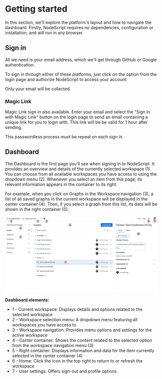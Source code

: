 # Getting started

In this section, we'll explore the platform's layout and how to navigate the dashboard. Firstly, NodeScript requires no dependencies, configuration or installation, and will run in any browser.

## Sign in

All we need is your email address, which we'll get through GitHub or Google authentication.

To sign in through either of these platforms, just click on the option from the login page and authorize NodeScript to access your account. 

Only your email will be collected.

### Magic Link

Magic Link sign in also available. Enter your email and select the "Sign in with Magic Link" button on the login page to send an email containing a unique link for you to login with. This link will be be valid for 1 hour after sending. 

This passwordless process must be repeat on each sign in.

## Dashboard

The Dashboard is the first page you'll see when signing in to NodeScript. It provides an overview and details of the currently selected workspace (1). You can choose from all available workspaces you have access to using the dropdown menu (2). Whenever you select an item from this page, its relevant information appears in the container to its right.

For example, when you click on Graphs in the Workspace navigation (3), a list of all saved graphs in the current workspace will be displayed in the center container (4). Then, if you select a graph from this list, its data will be shown in the right container (5).

![Dashboard navigation](./images/getting-started/dashboard.png)

**Dashboard elements:**
- 1 - Current workspace: Displays details and options related to the selected workspace
- 2 - Workspace selection menu: A dropdown menu featuring all workspaces you have access to
- 3 - Workspace navigation: Provides menu options and settings for the active workspace
- 4 - Center container: Shows the content related to the selected option from the workspace navigation menu (3)
- 5 - Right container: Displays information and data for the item currently selected in the center container (4)
- 6 - Home: Click the icon in the top right to return to or refresh the workspace
- 7 - User settings: Offers sign-out and profile options

